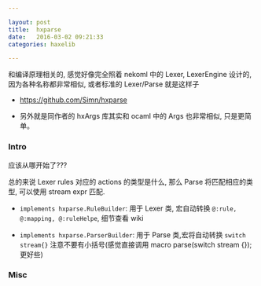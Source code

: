 ```yaml
---

layout: post
title:  hxparse
date:   2016-03-02 09:21:33
categories: haxelib

---
```


和编译原理相关的, 感觉好像完全照着 nekoml 中的 Lexer, LexerEngine 设计的, 因为各种名称都非常相似, 或者标准的 Lexer/Parse 就是这样子

* <https://github.com/Simn/hxparse>

* 另外就是同作者的 hxArgs 库其实和 ocaml 中的 Args 也非常相似, 只是更简单。

<!-- more -->


### Intro

应该从哪开始了???

总的来说 Lexer rules 对应的 actions 的类型是什么, 那么 Parse 将匹配相应的类型, 可以使用 stream expr 匹配.

* `implements hxparse.RuleBuilder`: 用于 Lexer 类, 宏自动转换 `@:rule, @:mapping, @:ruleHelpe`, 细节查看 wiki

* `implements hxparse.ParserBuilder`: 用于 Parse 类,宏将自动转换 `switch stream{}` 注意不要有小括号(感觉直接调用 macro parse(switch stream {}); 更好些) 

### Misc






<br />